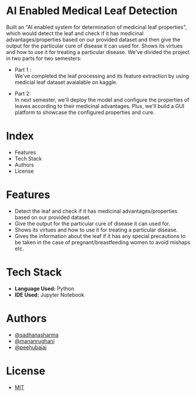 # AI Enabled Medical Leaf Detection
Built an "AI enabled system for determination of medicinal leaf properties", which would detect the leaf and check if it has medicinal advantages/properties based on our provided dataset and then give the output for the particular cure of disease it can used for. Shows its virtues and how to use it for treating a particular disease. 
We've divided the project in two parts for two semesters:

  * Part 1 : <br/>
  We've completed the leaf processing and its feature extraction by using medicial leaf dataset avaialable on kaggle.
  
  * Part 2: <br/>
  In next semester, we'll deploy the model and configure the properties of leaves according to their medicinal advantages. Plus, we'll build a GUI platform 
  to showcase the configured properties and cure.
  
# Index
* Features
* Tech Stack
* Authors
* License

# Features
* Detect the leaf and check if it has medicinal advantages/properties based on our provided dataset.
* Give the output for the particular cure of disease it can used for.
* Shows its virtues and how to use it for treating a particular disease.
* Gives the information about the leaf if it has any special precautions to be taken in the case of pregnant/breastfeeding women to avoid mishaps etc.

# Tech Stack
* **Language Used:** Python
* **IDE Used:** Jupyter Notebook

# Authors
* [@sadhanasharma](https://www.linkedin.com/in/sadhana-sharma-/)
* [@mananrughani](https://github.com/only-mr)
* [@peehubajaj](https://www.linkedin.com/in/peehu-bajaj/)

# License
* [MIT]()


